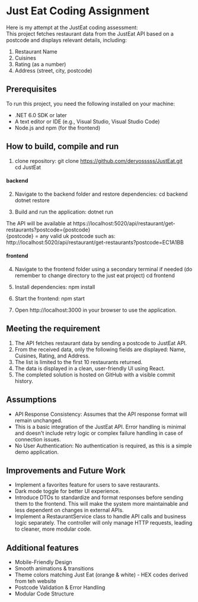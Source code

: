 # Just Eat Coding Assignment

Here is my attempt at the JustEat coding assessment: <br />
This project fetches restaurant data from the JustEat API based on a postcode and displays relevant details, including:

1) Restaurant Name
2) Cuisines
3) Rating (as a number)
4) Address (street, city, postcode)


## Prerequisites
To run this project, you need the following installed on your machine:
- .NET 6.0 SDK or later
- A text editor or IDE (e.g., Visual Studio, Visual Studio Code)
- Node.js and npm (for the frontend)

## How to build, compile and run
1) clone repository:
git clone https://github.com/deryosssss/JustEat.git <br />
cd JustEat  

#### backend
2) Navigate to the backend folder and restore dependencies:
cd backend 
dotnet restore 

3) Build and run the application:
dotnet run

The API will be available at https://localhost:5020/api/restaurant/get-restaurants?postcode={postcode} <br /> 
{postcode} = any valid uk postcode such as:<br />
http://localhost:5020/api/restaurant/get-restaurants?postcode=EC1A1BB

#### frontend 
4) Navigate to the frontend folder using a secondary terminal if needed (do remember to change directory to the just eat project)
cd frontend

5) Install dependencies:
npm install

6) Start the frontend:
npm start 

7) Open http://localhost:3000 in your browser to use the application.

## Meeting the requirement
1) The API fetches restaurant data by sending a postcode to JustEat API.
2) From the received data, only the following fields are displayed: Name, Cuisines, Rating, and Address.
3) The list is limited to the first 10 restaurants returned.
4) The data is displayed in a clean, user-friendly UI using React.
5) The completed solution is hosted on GitHub with a visible commit history.

## Assumptions
- API Response Consistency: Assumes that the API response format will remain unchanged.
- This is a basic integration of the JustEat API. Error handling is minimal and doesn't include retry logic or complex failure handling in case of connection issues.
- No User Authentication: No authentication is required, as this is a simple demo application.

## Improvements and Future Work
 - Implement a favorites feature for users to save restaurants.
 - Dark mode toggle for better UI experience.
 - Introduce DTOs to standardize and format responses before sending them to the frontend. This will make the system more maintainable and less dependent on changes in external APIs.
 - Implement a RestaurantService class to handle API calls and business logic separately. The controller will only manage HTTP requests, leading to cleaner, more modular code.

## Additional features

- Mobile-Friendly Design
- Smooth animations & transitions
- Theme colors matching Just Eat (orange & white) - HEX codes derived from teh website 
- Postcode Validation & Error Handling
- Modular Code Structure
